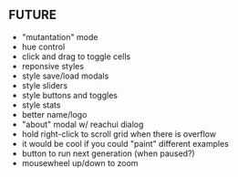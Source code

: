 ## FUTURE

- "mutantation" mode
- hue control
- click and drag to toggle cells
- reponsive styles
- style save/load modals
- style sliders
- style buttons and toggles
- style stats
- better name/logo
- "about" modal w/ reachui dialog
- hold right-click to scroll grid when there is overflow
- it would be cool if you could "paint" different examples
- button to run next generation (when paused?)
- mousewheel up/down to zoom
